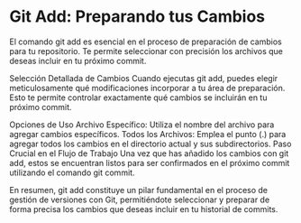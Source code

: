 # Git Add: Preparando tus Cambios
El comando git add es esencial en el proceso de preparación de cambios para tu repositorio. Te permite seleccionar con precisión los archivos que deseas incluir en tu próximo commit.

Selección Detallada de Cambios
Cuando ejecutas git add, puedes elegir meticulosamente qué modificaciones incorporar a tu área de preparación. Esto te permite controlar exactamente qué cambios se incluirán en tu próximo commit.

Opciones de Uso
Archivo Específico: Utiliza el nombre del archivo para agregar cambios específicos.
Todos los Archivos: Emplea el punto (.) para agregar todos los cambios en el directorio actual y sus subdirectorios.
Paso Crucial en el Flujo de Trabajo
Una vez que has añadido los cambios con git add, estos se encuentran listos para ser confirmados en el próximo commit utilizando el comando git commit.

En resumen, git add constituye un pilar fundamental en el proceso de gestión de versiones con Git, permitiéndote seleccionar y preparar de forma precisa los cambios que deseas incluir en tu historial de commits.